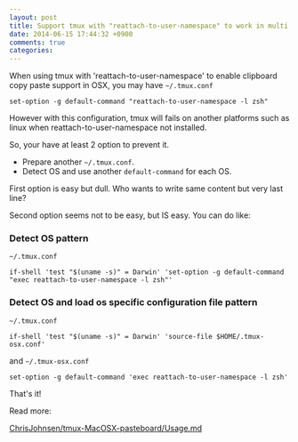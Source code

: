 ```yaml
---
layout: post
title: Support tmux with "reattach-to-user-namespace" to work in multi OS
date: 2014-06-15 17:44:32 +0900
comments: true
categories:
---
```


When using tmux with 'reattach-to-user-namespace' to enable clipboard copy paste support in OSX, you may have `~/.tmux.conf`

```
set-option -g default-command "reattach-to-user-namespace -l zsh"
```

However with this configuration, tmux will fails on another platforms such as linux when reattach-to-user-namespace not installed.

So, your have at least 2 option to prevent it.

- Prepare another `~/.tmux.conf`.
- Detect OS and use another `default-command` for each OS.

First option is easy but dull. Who wants to write same content but very last line?

Second option seems not to be easy, but IS easy. You can do like:

### Detect OS pattern

`~/.tmux.conf`

```
if-shell 'test "$(uname -s)" = Darwin' 'set-option -g default-command "exec reattach-to-user-namespace -l zsh"'
```

### Detect OS and load os specific configuration file pattern

`~/.tmux.conf`

```
if-shell 'test "$(uname -s)" = Darwin' 'source-file $HOME/.tmux-osx.conf'
```

and `~/.tmux-osx.conf`

```
set-option -g default-command 'exec reattach-to-user-namespace -l zsh'
```

That's it!

Read more:

[ChrisJohnsen/tmux-MacOSX-pasteboard/Usage.md](https://github.com/ChrisJohnsen/tmux-MacOSX-pasteboard/blob/master/Usage.md)
